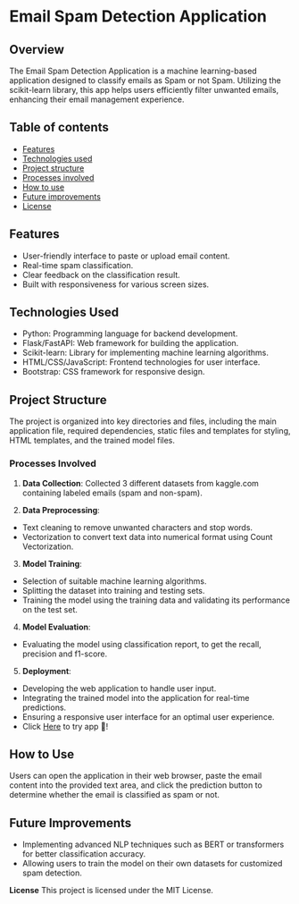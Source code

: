 # **Email Spam Detection Application**

## Overview

The Email Spam Detection Application is a machine learning-based application designed to classify emails as Spam or not Spam.
Utilizing the scikit-learn library, this app helps users efficiently filter unwanted emails, enhancing their email management experience.


## **Table of contents**

- [Features](#features)
- [Technologies used](#technologies-used)
- [Project structure](#project-structure)
- [Processes involved](#processes-involved)
- [How to use](#how-to-use)
- [Future improvements](#future-improvements)
- [License](#license)

## **Features**

* User-friendly interface to paste or upload email content.
* Real-time spam classification.
* Clear feedback on the classification result.
* Built with responsiveness for various screen sizes.

## **Technologies Used**

* Python: Programming language for backend development.
* Flask/FastAPI: Web framework for building the application.
* Scikit-learn: Library for implementing machine learning algorithms.
* HTML/CSS/JavaScript: Frontend technologies for user interface.
* Bootstrap: CSS framework for responsive design.

## **Project Structure**

The project is organized into key directories and files, including the main application file, required dependencies, static files and templates for styling, HTML templates, and the trained model files.


### **Processes Involved**

1. **Data Collection**: Collected 3 different datasets from kaggle.com containing labeled emails (spam and non-spam).

2. **Data Preprocessing**:

* Text cleaning to remove unwanted characters and stop words.
* Vectorization to convert text data into numerical format using Count Vectorization.

3. **Model Training**:

* Selection of suitable machine learning algorithms.
* Splitting the dataset into training and testing sets.
* Training the model using the training data and validating its performance on the test set.
  
4. **Model Evaluation**:

* Evaluating the model using classification report, to get the recall, precision and f1-score.

5. **Deployment**:

* Developing the web application to handle user input.
* Integrating the trained model into the application for real-time predictions.
* Ensuring a responsive user interface for an optimal user experience.
*  Click [Here](https://spam-detector-vjxy.onrender.com/) to try app 🚀!

## **How to Use**

Users can open the application in their web browser, paste the email content into the provided text area, and click the prediction button to determine whether the email is classified as spam or not.

## **Future Improvements**

* Implementing advanced NLP techniques such as BERT or transformers for better classification accuracy.
* Allowing users to train the model on their own datasets for customized spam detection.


**License**
This project is licensed under the MIT License.





